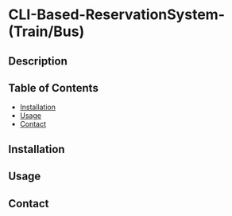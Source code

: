 # CLI-Based-ReservationSystem-(Train/Bus)



## Description


## Table of Contents



- [Installation](#installation)
- [Usage](#usage)
- [Contact](#contact)

## Installation
## Usage
## Contact
